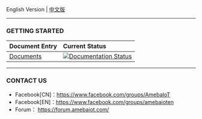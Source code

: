 English Version | [中文版](./README.zh.md)

---
### GETTING STARTED

|Document Entry|Current Status|
|:-----|:-----|
|[Documents](https://amebaiotdocuments.readthedocs.io/en/latest/) |[![Documentation Status](https://readthedocs.org/projects/code-blocks-en/badge/?version=latest)](https://readthedocs.org/projects/amebaiotdocuments/)|

---
### CONTACT US

- Facebook[CN]：https://www.facebook.com/groups/AmebaIoT
- Facebook[EN]：https://www.facebook.com/groups/amebaioten
- Forum：   https://forum.amebaiot.com/ 
